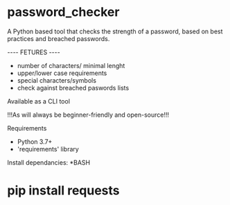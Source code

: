 # password_checker
A Python based tool that checks the strength of a password, based on best practices and breached passwords.

---- FETURES ----

+ number of characters/ minimal lenght 
+ upper/lower case requirements
+ special characters/symbols
+ check against breached paswords lists

Available as a CLI tool 



!!!As will always be beginner-friendly and open-source!!!



Requirements
- Python 3.7+
- 'requirements' library

Install dependancies:
*BASH
# pip install requests

